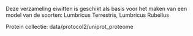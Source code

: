 Deze verzameling eiwitten is geschikt 
als basis voor het maken van een model van de soorten: Lumbricus Terrestris, Lumbricus Rubellus

Protein collectie:
data/protocol2/uniprot_proteome
